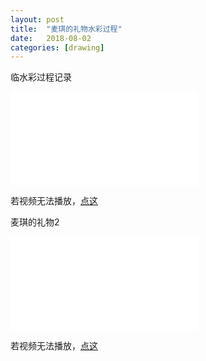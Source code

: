 ```yaml
---
layout: post
title:  "麦琪的礼物水彩过程"
date:   2018-08-02
categories: [drawing]
---
```


临水彩过程记录

<div class="video">
  <iframe src="//player.bilibili.com/player.html?aid=28356769&cid=49045858&page=1" scrolling="no" border="0" frameborder="no" framespacing="0" allowfullscreen="true"> </iframe>
</div>






 若视频无法播放，[点这](https://www.bilibili.com/video/av28356769)











麦琪的礼物2

<div class="video">
  <iframe src="//player.bilibili.com/player.html?aid=28356869&cid=49047747&page=1" scrolling="no" border="0" frameborder="no" framespacing="0" allowfullscreen="true"> </iframe>
</div>






若视频无法播放，[点这](https://www.bilibili.com/video/av28356869)



